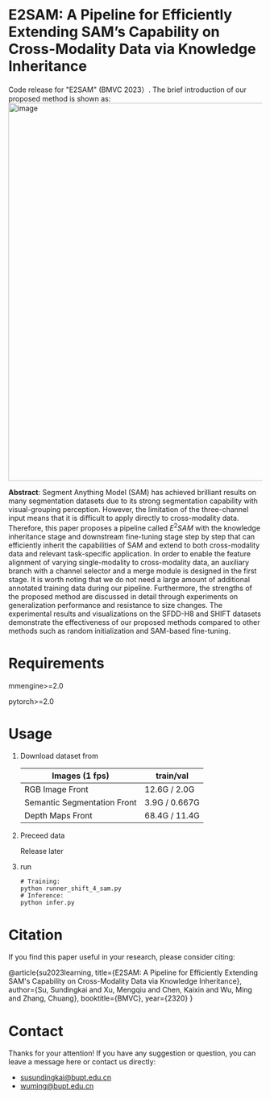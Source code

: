 # E2SAM: A Pipeline for Efficiently Extending SAM’s Capability on Cross-Modality Data via Knowledge Inheritance
Code release for "E2SAM" (BMVC 2023）. The brief introduction of our proposed method is shown as:
<img width="750" alt="image" src="https://github.com/BUPT-PRIS-727/BMVC2023_E2SAM/assets/86039485/7f4cd94d-5363-46e3-b020-4ba2cef82ac2">

**Abstract**: Segment Anything Model (SAM) has achieved brilliant results on many segmentation datasets due to its strong segmentation capability with visual-grouping perception. However, the limitation of the three-channel input means that it is difficult to apply directly to cross-modality data.
Therefore, this paper proposes a pipeline called $E^{2}SAM$ with the knowledge inheritance stage and downstream fine-tuning stage step by step that can efficiently inherit the capabilities of SAM and extend to both cross-modality data and relevant task-specific application.
In order to enable the feature alignment of varying single-modality to cross-modality data, an auxiliary branch with a channel selector and a merge module is designed in the first stage. It is worth noting that we do not need a large amount of additional annotated training data during our pipeline.
Furthermore, the strengths of the proposed method are discussed in detail through experiments on generalization performance and resistance to size changes. The experimental results and visualizations on the SFDD-H8 and SHIFT datasets demonstrate the effectiveness of our proposed methods compared to other methods such as random initialization and SAM-based fine-tuning.

# Requirements
mmengine>=2.0

pytorch>=2.0

# Usage
1. Download dataset from 

   [SHIFT ]: https://www.vis.xyz/shift/download/

   | Images (1 fps) | train/val |
   | --------------------------- | ----- |
   | RGB Image Front             | 12.6G / 2.0G |
   | Semantic Segmentation Front | 3.9G / 0.667G |
   | Depth Maps Front            | 68.4G / 11.4G |
   

2. Preceed data

   Release later

3. run

   ```
   # Training:
   python runner_shift_4_sam.py
   # Inference:
   python infer.py
   ```


# Citation

If you find this paper useful in your research, please consider citing:

@article{su2023learning,
  title={E2SAM: A Pipeline for Efficiently Extending SAM's Capability on Cross-Modality Data via Knowledge Inheritance},
  author={Su, Sundingkai and Xu, Mengqiu and Chen, Kaixin and Wu, Ming and Zhang, Chuang},
  booktitle={BMVC},
  year={2320}
}

# Contact
Thanks for your attention! If you have any suggestion or question, you can leave a message here or contact us directly:
- susundingkai@bupt.edu.cn
- wuming@bupt.edu.cn
